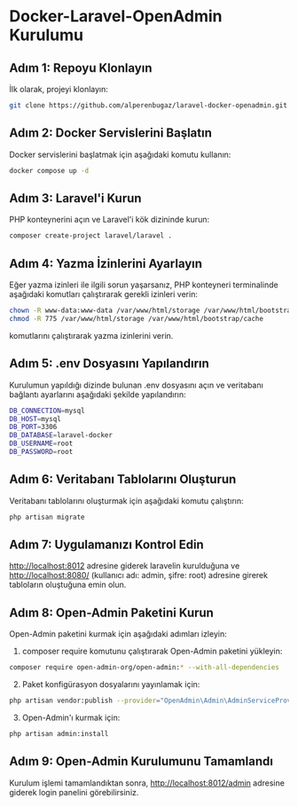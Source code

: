 # Docker-Laravel-OpenAdmin Kurulumu

## Adım 1: Repoyu Klonlayın
İlk olarak, projeyi klonlayın:  
```bash
git clone https://github.com/alperenbugaz/laravel-docker-openadmin.git
```
## Adım 2: Docker Servislerini Başlatın

Docker servislerini başlatmak için aşağıdaki komutu kullanın:

```bash
docker compose up -d
```
## Adım 3: Laravel'i Kurun
PHP konteynerini açın ve Laravel'i kök dizininde kurun:

```bash
composer create-project laravel/laravel .
```


## Adım 4: Yazma İzinlerini Ayarlayın
Eğer yazma izinleri ile ilgili sorun yaşarsanız, PHP konteyneri terminalinde aşağıdaki komutları çalıştırarak gerekli izinleri verin:
```bash
chown -R www-data:www-data /var/www/html/storage /var/www/html/bootstrap/cache
chmod -R 775 /var/www/html/storage /var/www/html/bootstrap/cache
```
komutlarını çalıştırarak yazma izinlerini verin.
## Adım 5: .env Dosyasını Yapılandırın
Kurulumun yapıldığı dizinde bulunan .env dosyasını açın ve veritabanı bağlantı ayarlarını aşağıdaki şekilde yapılandırın:
```bash
DB_CONNECTION=mysql
DB_HOST=mysql
DB_PORT=3306
DB_DATABASE=laravel-docker
DB_USERNAME=root
DB_PASSWORD=root
```
## Adım 6: Veritabanı Tablolarını Oluşturun
Veritabanı tablolarını oluşturmak için aşağıdaki komutu çalıştırın:


```bash
php artisan migrate
```

## Adım 7: Uygulamanızı Kontrol Edin

[http://localhost:8012](http://localhost:8012) adresine giderek laravelin kurulduğuna ve [http://localhost:8080/](http://localhost:8080/) (kullanıcı adı: admin, şifre: root) adresine girerek tabloların oluştuğuna emin olun. 
## Adım 8: Open-Admin Paketini Kurun
Open-Admin paketini kurmak için aşağıdaki adımları izleyin:

 1.  composer require komutunu çalıştırarak Open-Admin paketini yükleyin:
```bash
composer require open-admin-org/open-admin:* --with-all-dependencies
```
2. Paket konfigürasyon dosyalarını yayınlamak için:
```bash
php artisan vendor:publish --provider="OpenAdmin\Admin\AdminServiceProvider"
```
3. Open-Admin'ı kurmak için:
```bash
php artisan admin:install
```
## Adım 9: Open-Admin Kurulumunu Tamamlandı
Kurulum işlemi tamamlandıktan sonra, [http://localhost:8012/admin](http://localhost:8012/admin) adresine giderek login panelini görebilirsiniz.
